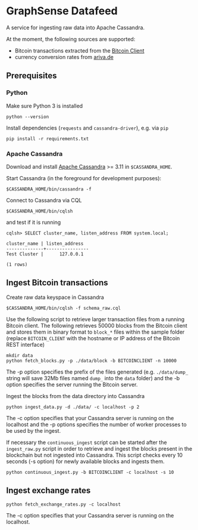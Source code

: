 # GraphSense Datafeed

A service for ingesting raw data into Apache Cassandra.

At the moment, the following sources are supported:

* Bitcoin transactions extracted from the [Bitcoin Client][bitcoin-client]
* currency conversion rates from [ariva.de][ariva.de]

## Prerequisites

### Python

Make sure Python 3 is installed

    python --version

Install dependencies (`requests` and `cassandra-driver`), e.g. via `pip`

    pip install -r requirements.txt

### Apache Cassandra

Download and install [Apache Cassandra][apache-cassandra] >= 3.11
in `$CASSANDRA_HOME`.

Start Cassandra (in the foreground for development purposes):

    $CASSANDRA_HOME/bin/cassandra -f

Connect to Cassandra via CQL

    $CASSANDRA_HOME/bin/cqlsh

and test if it is running

    cqlsh> SELECT cluster_name, listen_address FROM system.local;

    cluster_name | listen_address
    --------------+----------------
    Test Cluster |      127.0.0.1

    (1 rows)

## Ingest Bitcoin transactions

Create raw data keyspace in Cassandra

    $CASSANDRA_HOME/bin/cqlsh -f schema_raw.cql

Use the following script to retrieve larger transaction files from a running
Bitcoin client. The following retrieves 50000 blocks from the Bitcoin client
and stores them in binary format to `block_*` files within the sample folder
(replace `BITCOIN_CLIENT` with the hostname or IP address of the Bitcoin REST
interface)

    mkdir data
    python fetch_blocks.py -p ./data/block -b BITCOINCLIENT -n 10000

The -p option specifies the prefix of the files generated
(e.g. `./data/dump_` string will save 32Mb files named
`dump_` into the `data` folder) and the -b option specifies
the server running the Bitcoin server.

Ingest the blocks from the data directory into Cassandra

    python ingest_data.py -d ./data/ -c localhost -p 2

The -c option specifies that your Cassandra server is running on the
localhost and the -p options specifies the number of worker processes to
be used by the ingest.

If necessary the `continuous_ingest` script can be started after the
`ingest_raw.py` script in order to retrieve and ingest the blocks
present in the blockchain but not ingested into Cassandra. This script
checks every 10 seconds (-s option) for newly available blocks and
ingests them.

    python continuous_ingest.py -b BITCOINCLIENT -c localhost -s 10

## Ingest exchange rates

    python fetch_exchange_rates.py -c localhost

The -c option specifies that your Cassandra server is running on the
localhost.

[bitcoin-client]: https://github.com/graphsense/bitcoin-client
[ariva.de]: http://www.ariva.de
[apache-cassandra]: http://cassandra.apache.org/download/
